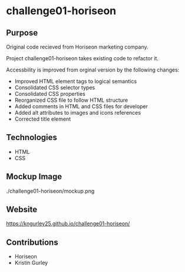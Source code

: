 # challenge01-horiseon

## Purpose

Original code recieved from Horiseon marketing company. 

Project challenge01-horiseon takes existing code to refactor it. 

Accessbility is improved from orginal version by the following changes:
- Improved HTML element tags to logical semantics
- Consolidated CSS selector types
- Consolidated CSS properties
- Reorganized CSS file to follow HTML structure
- Added comments in HTML and CSS files for developer
- Added alt attributes to images and icons references
- Corrected title element

## Technologies
- HTML
- CSS

## Mockup Image
./challenge01-horiseon/mockup.png

## Website
https://kngurley25.github.io/challenge01-horiseon/

## Contributions
- Horiseon
- Kristin Gurley
